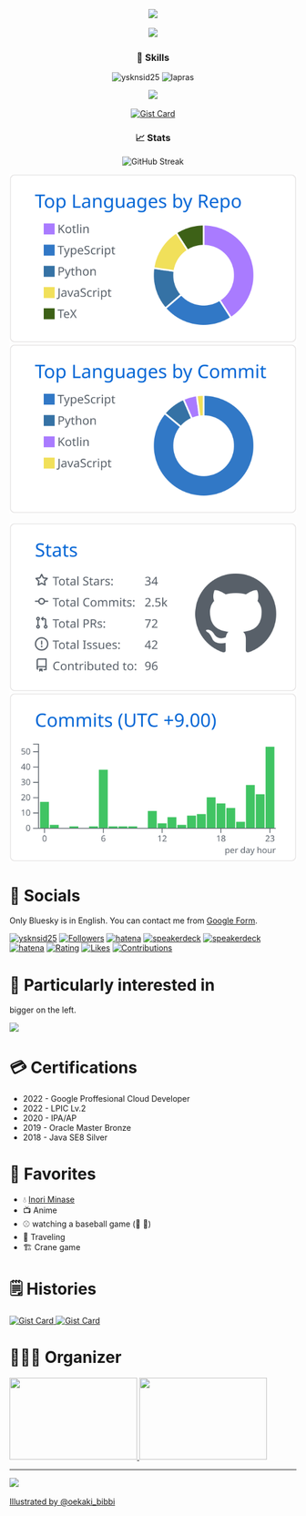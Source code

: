 <div align="center">
  <p>
    <img src="https://typograssy.deno.dev/api?text=Hi!%20I%27m+Kanon" />
  </p>
  <p>
    <img src="https://komarev.com/ghpvc/?username=ysknsid25" />
  </p>
</div>
<div align="center">
  <h3>🧠 Skills</h3>
  <p>
    <img height="180px" src="https://github-readme-stats.vercel.app/api/top-langs?username=ysknsid25&show_icons=true&locale=en&layout=compact" alt="ysknsid25" />
    <!-- <img height="180px" src="https://github-readme-stats.vercel.app/api?username=ysknsid25&show_icons=true&theme=transparent" /> -->
    <img height="180px" src="https://lapras-card-generator.vercel.app/api/svg?e=4.32&b=4&i=4.1&b1=%23020E27&b2=%230E5593&i1=%23030E21&i2=%231688BF&l=ja&u=" alt="lapras" />
  </p>
  <p>
    <img src="https://skillicons.dev/icons?i=gcp,firebase,linux,githubactions,ktor,pnpm,react,nextjs,nestjs,cypress,vite,vitest&theme=light" />
  </p>
  <p>
    <a href="https://gist.github.com/ysknsid25/636c808893a8cfe3433676b2e842db86">
      <img src="https://github-readme-stats.vercel.app/api/gist?id=636c808893a8cfe3433676b2e842db86" alt="Gist Card" />
    </a>
  </p>
  <h3>📈 Stats</h3>
  <p>
    <img src="https://streak-stats.demolab.com?user=ysknsid25" alt="GitHub Streak" />
  </p>
  <p>
    <img src="https://raw.githubusercontent.com/ysknsid25/ysknsid25/master/profile-summary-card-output/github/1-repos-per-language.svg" />
    <img src="https://raw.githubusercontent.com/ysknsid25/ysknsid25/master/profile-summary-card-output/github/2-most-commit-language.svg" />
  </p>
  <p>
    <img src="https://raw.githubusercontent.com/ysknsid25/ysknsid25/master/profile-summary-card-output/github/3-stats.svg" />
    <img src="https://raw.githubusercontent.com/ysknsid25/ysknsid25/master/profile-summary-card-output/github/4-productive-time.svg" />
  </p>
</div>

# 📱 Socials

Only Bluesky is in English. You can contact me from [Google Form](https://docs.google.com/forms/d/e/1FAIpQLSeH2yz8BRmSSYWsz_AwRfYbDZv3av4Spg__T60Wy_7dVJik0w/viewform).

<p align="left">
  <a href="https://twitter.com/ysknsid25" target="blank"><img src="https://img.shields.io/twitter/follow/ysknsid25" alt="ysknsid25" /></a>
  <a href="https://bsky.app/profile/ysknsid25.bsky.social"><img src="https://badgen.org/img/bluesky/ysknsid25.bsky.social/followers?style=plastic" alt="Followers" /></a>
  <a href="https://blog.hatena.ne.jp/ysknsid25/karanohako.hatenablog.jp/subscribe?from_url=https%3A%2F%2Fblog.inorinrinrin.com%2F&utm_source=hatena-follow-button-box&utm_medium=button&utm_campaign=subscribe_blog" target="blank"><img src="https://img.shields.io/badge/Hatena Blog-Subscribe-white" alt="hatena" /></a>
    <a href="https://speakerdeck.com/ysknsid25" target="blank"><img src="https://img.shields.io/badge/Speaker%20Deck-009287" alt="speakerdeck" /></a>
    <a href="https://www.instagram.com/ysknsid25/" target="blank"><img src="https://img.shields.io/badge/Instagram-E1306C" alt="speakerdeck" /></a>
    <a href="https://www.amazon.jp/hz/wishlist/ls/969G9ER8XWFW?ref_=wl_share" target="blank"><img src="https://img.shields.io/badge/Amazon-Wish%20List-white?labelColor=ff9900&color=232f3e" alt="hatena" /></a>
    <a href="https://atcoder.jp/users/ysknsid25?contestType=algo"><img src="https://badgen.org/img/atcoder/ysknsid25/rating/algorithm?style=plastic" alt="Rating" /></a>
    <a href="https://zenn.dev/yskn_sid25"><img src="https://badgen.org/img/zenn/yskn_sid25/likes?style=plastic" alt="Likes" /></a>
    <a href="https://qiita.com/ysknsid25"><img src="https://badgen.org/img/qiita/ysknsid25/contributions?style=plastic" alt="Contributions" /></a>
</p>

# 👀 Particularly interested in

bigger on the left.

<img src="https://skillicons.dev/icons?i=ts,js,gcp,kotlin&theme=light" />

# 💳 Certifications

- 2022 - Google Proffesional Cloud Developer
- 2022 - LPIC Lv.2
- 2020 - IPA/AP
- 2019 - Oracle Master Bronze
- 2018 - Java SE8 Silver

# 💖 Favorites

- 💧 [Inori Minase](https://x.com/inoriminase)
- 📺 Anime 
- ⚾️ watching a baseball game (🐯 🐂)
- 🚶 Traveling
- 🏗️ Crane game

# 🗒 Histories

<p>
  <a href="https://gist.github.com/ysknsid25/69393a8630c62cf2f12da30bdd926f4f">
    <img src="https://github-readme-stats.vercel.app/api/gist?id=69393a8630c62cf2f12da30bdd926f4f" alt="Gist Card" />
  </a>
  <a href="https://gist.github.com/ysknsid25/3345ccce8451a37850ffda9467255c76">
    <img src="https://github-readme-stats.vercel.app/api/gist?id=3345ccce8451a37850ffda9467255c76" alt="Gist Card" />
  </a>
</p>

# 👨‍👨‍👦 Organizer

<p>
  <a href="https://kobets.connpass.com/">
    <img width="224px" height="144px" src="https://github.com/user-attachments/assets/5b092b34-b388-4a7a-8993-c1fd491c268a"
  </a>
  <a href="https://serverside-kt.connpass.com/">
    <img width="224px" height="144px" src="https://github.com/user-attachments/assets/c56f86d1-7237-481d-85c3-2d0d61f3f2ce"
  </a>
</p>

<hr>

<p>
  <img src="https://github.com/user-attachments/assets/298b47dd-3894-4e30-84f5-c0e509a21403">
</p>
Illustrated by <a href="https://x.com/oekaki_bibbi" target="_blank">@oekaki_bibbi</a>
